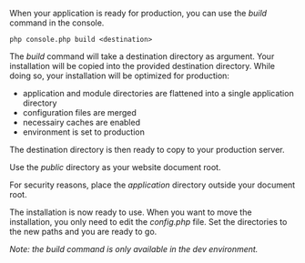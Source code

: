 When your application is ready for production, you can use the _build_ command in the console.

    php console.php build <destination>

The _build_ command will take a destination directory as argument.
Your installation will be copied into the provided destination directory.
While doing so, your installation will be optimized for production: 

* application and module directories are flattened into a single application directory 
* configuration files are merged
* necessairy caches are enabled
* environment is set to production

The destination directory is then ready to copy to your production server.

Use the _public_ directory as your website document root.

For security reasons, place the _application_ directory outside your document root.  

The installation is now ready to use.
When you want to move the installation, you only need to edit the _config.php_ file.
Set the directories to the new paths and you are ready to go.

_Note: the build command is only available in the dev environment._